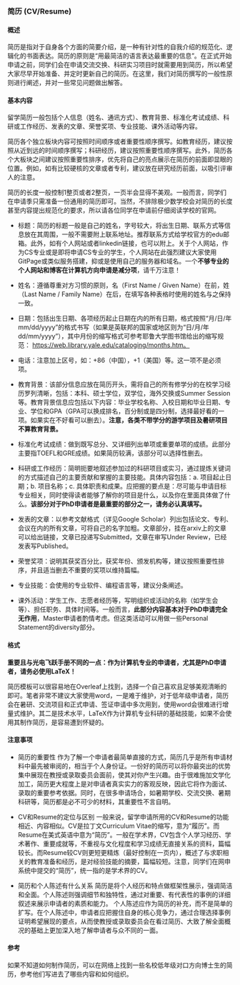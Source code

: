 ### 简历 (CV/Resume)
#### 概述
简历是指对于自身各个方面的简要介绍，是一种有针对性的自我介绍的规范化、逻辑化的书面表达。简历的原则是“用最简洁的语言表达最重要的信息”。在正式开始申请之前，同学们会在申请交流交换、科研实习项目时就需要用到简历，所以希望大家尽早开始准备、并定时更新自己的简历。在这里，我们对简历撰写的一般性原则进行阐述，并对一些常见问题做出解答。
#### 基本内容
留学简历一般包括个人信息（姓名、通讯方式）、教育背景、标准化考试成绩、科研或工作经历、发表的文章、荣誉奖项、专业技能、课外活动等内容。

简历各个独立板块内容可按照时间顺序或者重要性顺序撰写。如教育经历，建议按照从近到远的时间顺序撰写；科研经历，建议按照重要性顺序撰写。此外，简历各个大板块之间建议按照重要性排序，优先将自己的亮点展示在简历的前面即显眼的位置。例如，如有比较硬核的文章或者专利，建议放在研究经历前面，以吸引评审人的注意。

简历的长度一般控制1整页或者2整页，一页半会显得不美观。一般而言，同学们在申请季只需准备一份通用的简历即可。当然，不排除极少数学校会对简历的长度甚至内容提出规范化的要求，所以请各位同学在申请前仔细阅读学校的官网。

-	标题：简历的标题一般是自己的姓名，字号较大，将出生日期、联系方式等信息放在其周围，一般不需要附上联系地址。推荐联系方式给学校官方的edu邮箱。此外，如有个人网站或者linkedin链接，也可以附上。关于个人网站，作为CS专业或是即将申请CS专业的学生，个人网站在此强烈建议大家使用GitPage或类似服务搭建，抑或是使用自己的服务器和域名。一个**不够专业的个人网站和博客在计算机方向申请是减分项**，请千万注意！

-	姓名：遵循尊重对方习惯的原则，名（First Name / Given Name）在前，姓（Last Name / Family Name）在后，在填写各种表格时使用的姓名与之保持一致。
-	日期：包括出生日期、各项经历起止日期在内的所有日期，格式按照“月/日/年 mm/dd/yyyy”的格式书写（如果是英联邦的国家或地区则为“日/月/年 dd/mm/yyyy”），其中月份的缩写格式可参考耶鲁大学图书馆给出的缩写规范：
https://web.library.yale.edu/cataloging/months.htm。
-	电话：注意加上区号，如：+86（中国），+1（美国）等。这一项不是必须项。
-	教育背景：该部分信息应放在简历开头，需将自己的所有修学分的在校学习经历罗列清晰，包括：本科、硕士学位，双学位，海外交换或Summer Session等。教育背景信息应包括以下内容：毕业学校名称、入校日期和毕业日期、专业、学位和GPA（GPA可以换成排名，百分制或是四分制，选择最好看的一项。如果实在不好看可以删去）。**注意，各类不带学分的游学项目及暑研项目不算教育背景。**
-	标准化考试成绩：做到既写总分、又详细列出单项或重要单项的成绩。此部分主要指TOEFL和GRE成绩。如果简历较满，该部分可以选择性删去。
-	科研或工作经历：简明扼要地叙述参加过的科研项目或实习，通过提炼关键词的方式描述自己的主要贡献和掌握的主要技能。具体内容包括：a. 项目起止日期；b. 项目名称；c. 具体职责和成果。应把握的要点是：尽可能与申请目标专业相关，同时使得读者能够了解你的项目是什么，以及你在里面具体做了什么。**该部分对于PhD申请者是最重要的部分之一，请务必认真填写。**
-	发表的文章：以参考文献格式（详见Google Scholar）列出包括论文、专利、会议在内的所有文章，可将自己的名字加粗。文章部分，挂在arxiv上的文章可以给出链接，文章已投递写Submitted，文章在审写Under Review，已经发表写Published。
-	荣誉奖项：说明其获奖百分比，获奖年份、颁发机构等，建议按照重要性排序，并且适当删去不重要的奖项以维持篇幅。
-	专业技能：会使用的专业软件、编程语言等，建议分条阐述。
-	课外活动：学生工作、志愿者经历等，写明组织或活动的名称（如学生会等）、担任职务、具体时间等。一般而言，**此部分内容基本对于PhD申请完全无作用**，Master申请者酌情考虑。但这类活动可以用做一些Personal Statement的diversity部分。
#### 格式
	
**重要且与光电飞跃手册不同的一点：作为计算机专业的申请者，尤其是PhD申请者，请务必使用LaTeX！** 

简历模板可以很容易地在Overleaf上找到，选择一个自己喜欢且足够美观清晰的即可。笔者非常不建议大家使用word，一是难于维护，对于低年级申请者，简历会在暑研、交流项目和正式申请、签证申请中多次用到，使用word会很难进行增量式维护。其二是技术水平，LaTeX作为计算机专业科研的基础技能，如果不会使用其制作简历，是容易遭到怀疑的。

#### 注意事项
-	简历的重要性
作为了解一个申请者最简单直接的方式，简历几乎是所有申请材料中最先被审阅的，相当于个人身份证。一份好的简历可以将你最突出的优势集中展现在教授或录取委员会面前，使其对你产生兴趣。由于很难施加文学化加工，简历更大程度上是对申请者真实实力的客观反映，因此它将作为面试、录取的重要参考依据。同时，在很多申请场合，如暑期学校、交流交换、暑期科研等，简历都是必不可少的材料，其重要性不言自明。

-	CV和Resume的定位与区别
一般来说，留学申请所用的CV和Resume的功能相近、内容相似。CV是拉丁文Curriculum Vitae的缩写，意为“履历”。而Resume在美式英语中意为“简历”。一般在学术界，CV包含个人学习经历、学术著作、重要成就等，不重视与文化程度和学习成绩无直接关系的资料，篇幅较长。而Resume较CV则更短更精炼（最好控制在一页内），概述了与求职相关的教育准备和经历，是对经验技能的摘要，篇幅较短。注意，同学们在网申系统中提交的“简历”，统一指的是学术界的CV。

-	简历和个人陈述有什么关系
简历是将个人经历和特点做框架性展示，强调简洁和全面。个人陈述则强调细节和独特性，通过对重要、有代表性的事例的详细叙述来展示申请者的素质和能力。
个人陈述应作为简历的补充，而不是简单的扩写。在个人陈述中，申请者应把握住自身的核心竞争力，通过合理选择事例证明希望展现的要点，从而使教授或录取委员会在看过简历、大致了解全面概况的基础上更加深入地了解申请者与众不同的一面。
 
#### 参考

如果不知道如何制作简历，可以在网络上找到一些名校低年级对口方向博士生的简历，参考他们写进去了哪些内容和如何组织。